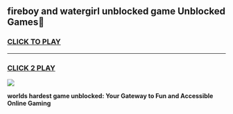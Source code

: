
## fireboy and watergirl unblocked game Unblocked Games👋
<h3>
<a href="https://premium.freeplayer.one?title=fireboy_and_watergirl_unblocked_game&ref=16F">CLICK TO PLAY</a></h3>
<hr>

<h3>
<a href="https://premium.freeplayer.one?title=fireboy_and_watergirl_unblocked_game&ref=16F">CLICK 2 PLAY</a>
  
</h3>

<a href="https://premium.freeplayer.one?title=fireboy_and_watergirl_unblocked_game&ref=16F/"><img src="https://clearcache.store/games.png"></a>


**worlds hardest game unblocked: Your Gateway to Fun and Accessible Online Gaming**
